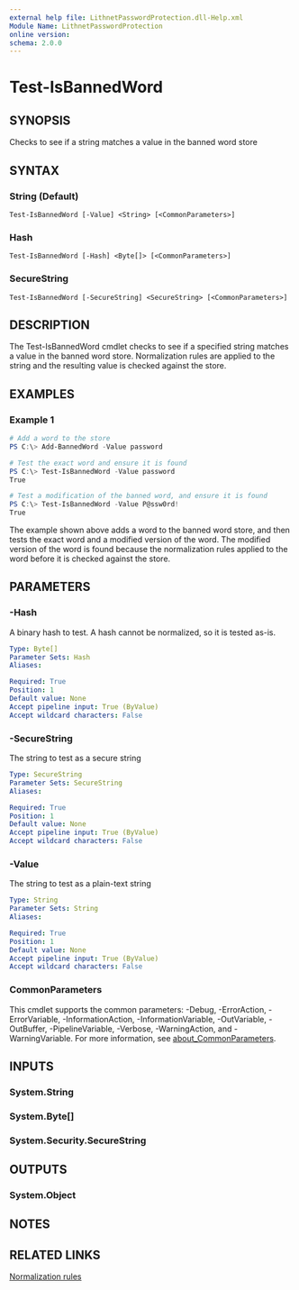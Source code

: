 ```yaml
---
external help file: LithnetPasswordProtection.dll-Help.xml
Module Name: LithnetPasswordProtection
online version:
schema: 2.0.0
---
```


# Test-IsBannedWord

## SYNOPSIS
Checks to see if a string matches a value in the banned word store

## SYNTAX

### String (Default)
```
Test-IsBannedWord [-Value] <String> [<CommonParameters>]
```

### Hash
```
Test-IsBannedWord [-Hash] <Byte[]> [<CommonParameters>]
```

### SecureString
```
Test-IsBannedWord [-SecureString] <SecureString> [<CommonParameters>]
```

## DESCRIPTION
The Test-IsBannedWord cmdlet checks to see if a specified string matches a value in the banned word store. Normalization rules are applied to the string and the resulting value is checked against the store.

## EXAMPLES

### Example 1
```powershell
# Add a word to the store
PS C:\> Add-BannedWord -Value password

# Test the exact word and ensure it is found
PS C:\> Test-IsBannedWord -Value password
True

# Test a modification of the banned word, and ensure it is found
PS C:\> Test-IsBannedWord -Value P@ssw0rd!
True
```

The example shown above adds a word to the banned word store, and then tests the exact word and a modified version of the word. The modified version of the word is found because the normalization rules applied to the word before it is checked against the store.

## PARAMETERS

### -Hash
A binary hash to test. A hash cannot be normalized, so it is tested as-is.

```yaml
Type: Byte[]
Parameter Sets: Hash
Aliases:

Required: True
Position: 1
Default value: None
Accept pipeline input: True (ByValue)
Accept wildcard characters: False
```

### -SecureString
The string to test as a secure string

```yaml
Type: SecureString
Parameter Sets: SecureString
Aliases:

Required: True
Position: 1
Default value: None
Accept pipeline input: True (ByValue)
Accept wildcard characters: False
```

### -Value
The string to test as a plain-text string

```yaml
Type: String
Parameter Sets: String
Aliases:

Required: True
Position: 1
Default value: None
Accept pipeline input: True (ByValue)
Accept wildcard characters: False
```

### CommonParameters
This cmdlet supports the common parameters: -Debug, -ErrorAction, -ErrorVariable, -InformationAction, -InformationVariable, -OutVariable, -OutBuffer, -PipelineVariable, -Verbose, -WarningAction, and -WarningVariable. For more information, see [about_CommonParameters](http://go.microsoft.com/fwlink/?LinkID=113216).

## INPUTS

### System.String

### System.Byte[]

### System.Security.SecureString

## OUTPUTS

### System.Object
## NOTES

## RELATED LINKS
[Normalization rules](https://docs.lithnet.io/password-protection/help-and-support/normalization-rules)